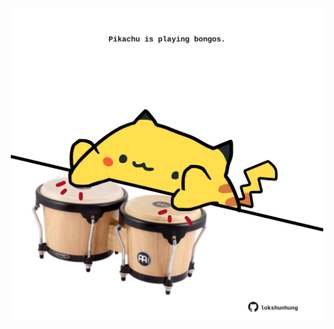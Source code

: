<!-- built at 01/04/2021, 15:07:29 UTC -->
<p align="center">
  <img width="500" height="500" src="./ReadmeImage.svg">
</p>
